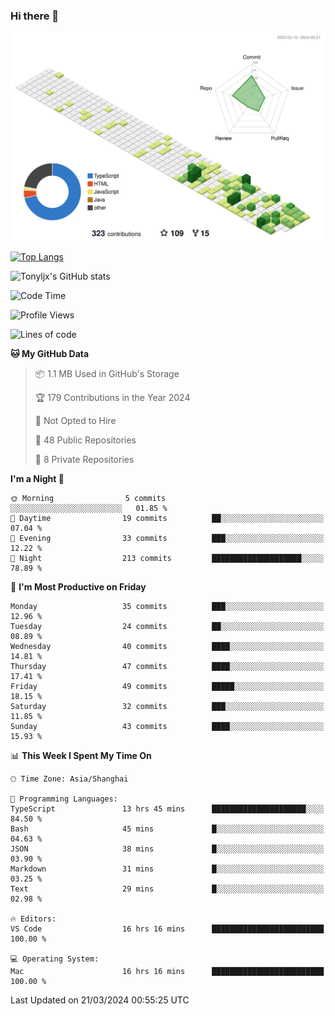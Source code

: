 ### Hi there 👋

![](./profile-3d-contrib/profile-green-animate.svg)

 

[![Top Langs](https://github-readme-stats.vercel.app/api/top-langs/?username=tonyljx)](https://github.com/anuraghazra/github-readme-stats)

![Tonyljx's GitHub stats](https://github-readme-stats.vercel.app/api?username=tonyljx&theme=default&show_icons=true)

 

<!--START_SECTION:waka-->
![Code Time](http://img.shields.io/badge/Code%20Time-240%20hrs%2013%20mins-blue)

![Profile Views](http://img.shields.io/badge/Profile%20Views-1-blue)

![Lines of code](https://img.shields.io/badge/From%20Hello%20World%20I%27ve%20Written-324.7%20thousand%20lines%20of%20code-blue)

**🐱 My GitHub Data** 

> 📦 1.1 MB Used in GitHub's Storage 
 > 
> 🏆 179 Contributions in the Year 2024
 > 
> 🚫 Not Opted to Hire
 > 
> 📜 48 Public Repositories 
 > 
> 🔑 8 Private Repositories 
 > 
**I'm a Night 🦉** 

```text
🌞 Morning                5 commits           ░░░░░░░░░░░░░░░░░░░░░░░░░   01.85 % 
🌆 Daytime                19 commits          ██░░░░░░░░░░░░░░░░░░░░░░░   07.04 % 
🌃 Evening                33 commits          ███░░░░░░░░░░░░░░░░░░░░░░   12.22 % 
🌙 Night                  213 commits         ████████████████████░░░░░   78.89 % 
```
📅 **I'm Most Productive on Friday** 

```text
Monday                   35 commits          ███░░░░░░░░░░░░░░░░░░░░░░   12.96 % 
Tuesday                  24 commits          ██░░░░░░░░░░░░░░░░░░░░░░░   08.89 % 
Wednesday                40 commits          ████░░░░░░░░░░░░░░░░░░░░░   14.81 % 
Thursday                 47 commits          ████░░░░░░░░░░░░░░░░░░░░░   17.41 % 
Friday                   49 commits          █████░░░░░░░░░░░░░░░░░░░░   18.15 % 
Saturday                 32 commits          ███░░░░░░░░░░░░░░░░░░░░░░   11.85 % 
Sunday                   43 commits          ████░░░░░░░░░░░░░░░░░░░░░   15.93 % 
```


📊 **This Week I Spent My Time On** 

```text
🕑︎ Time Zone: Asia/Shanghai

💬 Programming Languages: 
TypeScript               13 hrs 45 mins      █████████████████████░░░░   84.50 % 
Bash                     45 mins             █░░░░░░░░░░░░░░░░░░░░░░░░   04.63 % 
JSON                     38 mins             █░░░░░░░░░░░░░░░░░░░░░░░░   03.90 % 
Markdown                 31 mins             █░░░░░░░░░░░░░░░░░░░░░░░░   03.25 % 
Text                     29 mins             █░░░░░░░░░░░░░░░░░░░░░░░░   02.98 % 

🔥 Editors: 
VS Code                  16 hrs 16 mins      █████████████████████████   100.00 % 

💻 Operating System: 
Mac                      16 hrs 16 mins      █████████████████████████   100.00 % 
```


 Last Updated on 21/03/2024 00:55:25 UTC
<!--END_SECTION:waka-->

